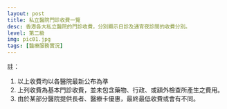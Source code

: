 ```yaml
---
layout: post
title: 私立醫院門診收費一覽
desc: 香港各大私立醫院的門診收費，分別顯示日診及通宵夜診間的收費分別。
level: 第二級
img: pic01.jpg
tags: [醫療服務實況]
---
```

<div id="highcharts"></div>

註：

1. 以上收費均以各醫院最新公布為準
2. 上列收費為基本門診收費，並未包含藥物、行政、或額外檢查所產生之費用。
3. 由於某部分醫院提供長者、醫療卡優惠，最終最低收費或會有不同。

<script>
  (function() {
    var files = ["https://code.highcharts.com/stock/highstock.js", "https://code.highcharts.com/highcharts-more.js", "https://code.highcharts.com/highcharts-3d.js", "https://code.highcharts.com/modules/data.js", "https://code.highcharts.com/modules/exporting.js", "https://code.highcharts.com/modules/funnel.js", "https://code.highcharts.com/modules/annotations.js", "https://code.highcharts.com/modules/solid-gauge.js"],
        loaded = 0;
    if (typeof window["HighchartsEditor"] === "undefined") {
        window.HighchartsEditor = {
            ondone: [cl],
            hasWrapped: false,
            hasLoaded: false
        };
        include(files[0]);
    } else {
        if (window.HighchartsEditor.hasLoaded) {
            cl();
        } else {
            window.HighchartsEditor.ondone.push(cl);
        }
    }

    function isScriptAlreadyIncluded(src) {
        var scripts = document.getElementsByTagName("script");
        for (var i = 0; i < scripts.length; i++) {
            if (scripts[i].hasAttribute("src")) {
                if ((scripts[i].getAttribute("src") || "").indexOf(src) >= 0 || (scripts[i].getAttribute("src") === "http://code.highcharts.com/highcharts.js" && src === "https://code.highcharts.com/stock/highstock.js")) {
                    return true;
                }
            }
        }
        return false;
    }

    function check() {
        if (loaded === files.length) {
            for (var i = 0; i < window.HighchartsEditor.ondone.length; i++) {
                try {
                    window.HighchartsEditor.ondone[i]();
                } catch (e) {
                    console.error(e);
                }
            }
            window.HighchartsEditor.hasLoaded = true;
        }
    }

    function include(script) {
        function next() {
            ++loaded;
            if (loaded < files.length) {
                include(files[loaded]);
            }
            check();
        }
        if (isScriptAlreadyIncluded(script)) {
            return next();
        }
        var sc = document.createElement("script");
        sc.src = script;
        sc.type = "text/javascript";
        sc.onload = function() {
            next();
        };
        document.head.appendChild(sc);
    }

    function each(a, fn) {
        if (typeof a.forEach !== "undefined") {
            a.forEach(fn);
        } else {
            for (var i = 0; i < a.length; i++) {
                if (fn) {
                    fn(a[i]);
                }
            }
        }
    }
    var inc = {},
        incl = [];
    each(document.querySelectorAll("script"), function(t) {
        inc[t.src.substr(0, t.src.indexOf("?"))] = 1;
    });

    function cl() {
        if (typeof window["Highcharts"] !== "undefined") {
            var options = {
                "chart": {
                    "type": "columnrange",
                    "inverted": true,
                    "polar": false
                },
                exporting: { enabled: false },
                "plotOptions": {
                    "series": {
                        "animation": false,
                        "minPointLength": 5,
                        "lineWidth": 5,
                        "dataLabels": {
                            "enabled": true,
                            "style": {
                                "color": "contrast",
                                "fontSize": "11px",
                                "fontWeight": "",
                                "textOutline": "1px 1px contrast"
                            }
                        }
                    }
                },
                "title": {
                    "text": ""
                },
                "subtitle": {
                    "text": ""
                },
                "exporting": {},
                "series": [],
                "credits": {
                    "enabled": false
                },
                "tooltip": {
                    "shared": true
                },
                "legend": {},
                "xAxis": [{
                    "title": {},
                    "labels": {}
                }],
                "yAxis": [{
                    "title": {
                        "text": ""
                    },
                    "labels": {}
                }],
                "data": {
                    "googleSpreadsheetKey": "1E_S9oRGDleMPjUEudbVIR2qLnGBiH1oLQp4BuS2uTJ8",
                    "dataRefreshRate": false,
                    "enablePolling": false,
                    "startRow": 0,
                    "endRow": 20,
                    "startColumn": 0,
                    "endColumn": 20
                },
                "data2": {
                    {{ site.data.PRVIATEOPDPRICE }}
                }
            };
            new Highcharts.Chart("highcharts", options);
        }
    }
})();
</script>
